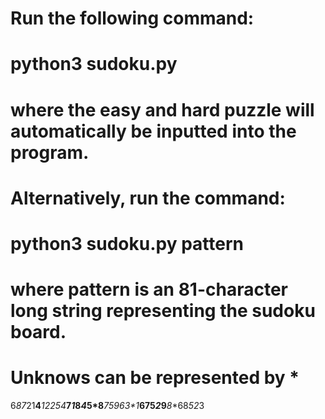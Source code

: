 # Run the following command:
# python3 sudoku.py
# where the easy and hard puzzle will automatically be inputted into the program.

# Alternatively, run the command:
# python3 sudoku.py pattern
# where pattern is an 81-character long string representing the sudoku board.

# Unknows can be represented by *
6*87*21**4***1***2*254*****7*1*8*4*5*8*****7*5*9*6*3*1*****675*2***9***8**68*52*3
